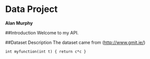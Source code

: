 # Data Project
**Alan Murphy**

##Introduction
Welcome to my API.

##Dataset Description
The dataset came from (http://www.gmit.ie/)

``
int myfunction(int t) {
  return c*c
}
``
